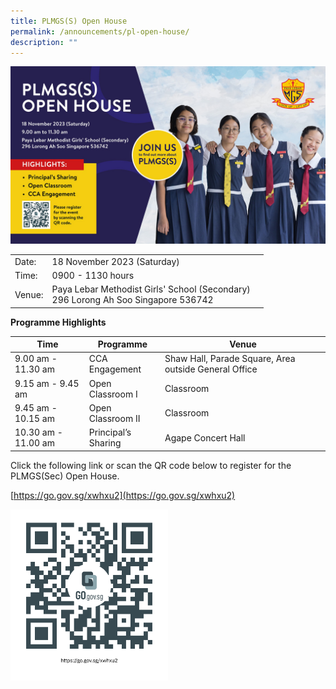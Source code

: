 ```yaml
---
title: PLMGS(S) Open House
permalink: /announcements/pl-open-house/
description: ""
---
```

![](/images/plmgs%20banner.jpg)



|  | |  |
| -------- | -------- | -------- |
| Date:     |18 November 2023 (Saturday)| 
| Time:     |0900 - 1130 hours| 
| Venue:     |Paya Lebar Methodist Girls' School (Secondary)       <br> 296 Lorong Ah Soo Singapore 536742|

**Programme Highlights**

| Time | Programme | Venue |
| -------- | -------- | -------- |
| 9.00 am - 11.30 am     | CCA Engagement    | Shaw Hall, Parade Square, Area outside General Office     |
| 9.15 am - 9.45 am     | Open Classroom I     | Classroom     |
| 9.45 am - 10.15 am     | Open Classroom II     | Classroom     |
| 10.30 am - 11.00 am     | Principal’s Sharing     | Agape Concert Hall     |

Click the following link or scan the QR code below to register for the PLMGS(Sec) Open House.

[https://go.gov.sg/xwhxu2](https://go.gov.sg/xwhxu2)

<img src="/images/xwhxu2.png" style="width:50%">